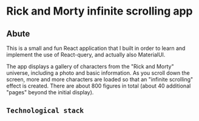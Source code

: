 # Rick and Morty infinite scrolling app

## Abute

This is a small and fun React application that I built in order to learn and implement the use of React-query, and actually also MaterialUI.

The app displays a gallery of characters from the "Rick and Morty" universe, including a photo and basic information. As you scroll down the screen, more and more characters are loaded so that an "infinite scrolling" effect is created. There are about 800 figures in total (about 40 additional "pages" beyond the initial display).

## `Technological stack`
